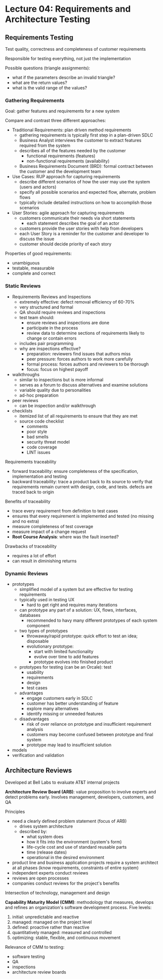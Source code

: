 # Lecture 04: Requirements and Architecture Testing

## Requirements Testing

Test quality, correctness and completeness of customer requirements

Responsible for testing everything, not just the implementation

Possible questions (triangle assignments):

- what if the parameters describe an invalid triangle?
- what are the return values?
- what is the valid range of the values?

### Gathering Requirements

Goal: gather features and requirements for a new system

Compare and contrast three different approaches:

- Traditional Requirements: plan driven method requirements
  - gathering requirements is typically first step in a plan-driven SDLC
  - Business Analyst interviews the customer to extract features required from the system
  - describes all of the features needed by the customer
    - functional requirements (features)
    - non-functional requirements (availability)
  - Business Requirements Document (BRD): formal contract between the customer and the development team
- Use Cases: RUP approach for capturing requirements
  - describe different scenarios of how the user may use the system (users and actors)
  - specify all possible scenarios and expected flow, alternate, problem flows
  - typically include detailed instructions on how to accomplish those scenarios
- User Stories: agile approach for capturing requirements
  - customers communicate their needs via short statements
    - each statement describes the goal of an actor
  - customers provide the user stories with help from developers
  - each User Story is a reminder for the customer and developer to discuss the issue
  - customer should decide priority of each story

Properties of good requirements:

- unambiguous
- testable, measurable
- complete and correct

### Static Reviews

- Requirements Reviews and Inspections
  - extremely effective: defect removal efficiency of 60-70%
  - very structured and formal
  - QA should require reviews and inspections
  - test team should:
    - ensure reviews and inspections are done
    - participate in the process
    - review data to determine sections of requirements likely to change or contain errors
  - includes pair programming
  - why are inspections effective?
    - preparation: reviewers find issues that authors miss
    - peer pressure: forces authors to work more carefully
    - formal process: forces authors and reviewers to be thorough
    - focus: focus on highest payoff
- walkthroughs
  - similar to inspections but is more informal
  - serves as a forum to discuss alternatives and examine solutions
  - variable quality due to personalities
  - ad-hoc preparation
- peer reviews
  - can be inspection and/or walkthrough
- checklists
  - itemized list of all requirements to ensure that they are met
  - source code checklist
    - comments
    - poor style
    - bad smells
    - security threat model
    - code coverage
    - LINT issues

Requirements traceability

- forward traceability: ensure completeness of the specification, implementation and testing
- backward traceability: trace a product back to its source to verify that requirements remain current with design, code, and tests. defects are traced back to origin

Benefits of traceability

- trace every requirement from definition to test cases
- ensures that every requirement is implemented and tested (no missing and no extra)
- measure completeness of test coverage
- measure impact of a change request
- **Root Course Analysis**: where was the fault inserted?

Drawbacks of traceability

- requires a lot of effort
- can result in diminishing returns

### Dynamic Reviews

- prototypes
  - simplified model of a system but are effective for testing requirements
  - typically used in testing UX
    - hard to get right and requires many iterations
  - can prototype any part of a solution: UX, flows, interfaces, databases
    - recommended to havy many different prototypes of each system component
  - two types of prototypes
    - throwaway/rapid prototype: quick effort to test an idea; disposable
    - evolutionary prototype:
      - start with limited functionality
      - evolve over time to add features
      - prototype evolves into finished product
  - prototypes for testing (can be an Orcale): test
    - usability
    - requirements
    - design
    - test cases
  - advantages
    - engage customers early in SDLC
    - customer has better understanding of feature
    - explore many alternatives
    - identify missing or unneeded features
  - disadvantages
    - risk of over reliance on prototype and insufficient requirement analysis
    - customers may become confused between prototype and final system
    - prototype may lead to insufficient solution
- models
- verification and validation

## Architecture Reviews

Developed at Bell Labs to evaluate AT&T internal projects

**Architecture Review Board (ARB)**: value proposition to involve experts and detect problems early. Involves management, developers, customers, and QA

Principles

- need a clearly defined problem statement (focus of ARB)
  - drives system architecture
  - described by:
    - what system does
    - how it fits into the environment (system's form)
    - life-cycle cost and use of standard reusable parts
    - time (release dates)
    - operational in the desired environment
- product line and business application projects require a system architect at all phases (know requirements, constraints of entire system)
- independent experts conduct reviews
- reviews are open processes
- companies conduct reviews for the project's benefits

Intersection of technology, management and design

**Capability Maturity Model (CMM)**: methodology that measures, develops and refines an organization's software development process. Five levels:

1. initial: unpredictable and reactive
2. managed: managed on the project level
3. defined: proactive rather than reactive
4. quantitatively managed: measured and controlled
5. optimizing: stable, flexible, and continuous movement

Relevance of CMM to testing:

- software testing
- QA
- inspections
- architecture review boards

